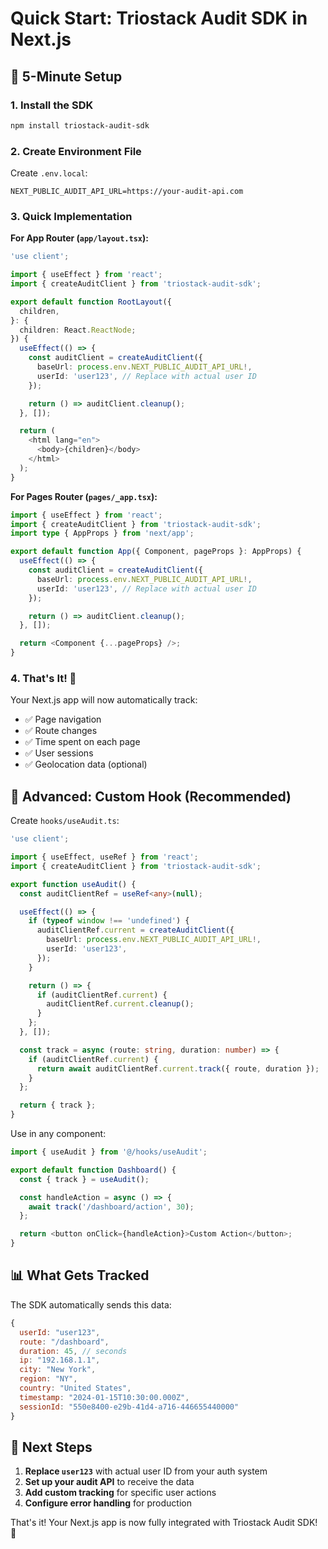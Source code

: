 # Quick Start: Triostack Audit SDK in Next.js

## 🚀 5-Minute Setup

### 1. Install the SDK
```bash
npm install triostack-audit-sdk
```

### 2. Create Environment File
Create `.env.local`:
```env
NEXT_PUBLIC_AUDIT_API_URL=https://your-audit-api.com
```

### 3. Quick Implementation

**For App Router (`app/layout.tsx`):**
```typescript
'use client';

import { useEffect } from 'react';
import { createAuditClient } from 'triostack-audit-sdk';

export default function RootLayout({
  children,
}: {
  children: React.ReactNode;
}) {
  useEffect(() => {
    const auditClient = createAuditClient({
      baseUrl: process.env.NEXT_PUBLIC_AUDIT_API_URL!,
      userId: 'user123', // Replace with actual user ID
    });

    return () => auditClient.cleanup();
  }, []);

  return (
    <html lang="en">
      <body>{children}</body>
    </html>
  );
}
```

**For Pages Router (`pages/_app.tsx`):**
```typescript
import { useEffect } from 'react';
import { createAuditClient } from 'triostack-audit-sdk';
import type { AppProps } from 'next/app';

export default function App({ Component, pageProps }: AppProps) {
  useEffect(() => {
    const auditClient = createAuditClient({
      baseUrl: process.env.NEXT_PUBLIC_AUDIT_API_URL!,
      userId: 'user123', // Replace with actual user ID
    });

    return () => auditClient.cleanup();
  }, []);

  return <Component {...pageProps} />;
}
```

### 4. That's It! 🎉

Your Next.js app will now automatically track:
- ✅ Page navigation
- ✅ Route changes
- ✅ Time spent on each page
- ✅ User sessions
- ✅ Geolocation data (optional)

## 🔧 Advanced: Custom Hook (Recommended)

Create `hooks/useAudit.ts`:
```typescript
'use client';

import { useEffect, useRef } from 'react';
import { createAuditClient } from 'triostack-audit-sdk';

export function useAudit() {
  const auditClientRef = useRef<any>(null);

  useEffect(() => {
    if (typeof window !== 'undefined') {
      auditClientRef.current = createAuditClient({
        baseUrl: process.env.NEXT_PUBLIC_AUDIT_API_URL!,
        userId: 'user123',
      });
    }

    return () => {
      if (auditClientRef.current) {
        auditClientRef.current.cleanup();
      }
    };
  }, []);

  const track = async (route: string, duration: number) => {
    if (auditClientRef.current) {
      return await auditClientRef.current.track({ route, duration });
    }
  };

  return { track };
}
```

Use in any component:
```typescript
import { useAudit } from '@/hooks/useAudit';

export default function Dashboard() {
  const { track } = useAudit();

  const handleAction = async () => {
    await track('/dashboard/action', 30);
  };

  return <button onClick={handleAction}>Custom Action</button>;
}
```

## 📊 What Gets Tracked

The SDK automatically sends this data:
```javascript
{
  userId: "user123",
  route: "/dashboard",
  duration: 45, // seconds
  ip: "192.168.1.1",
  city: "New York",
  region: "NY", 
  country: "United States",
  timestamp: "2024-01-15T10:30:00.000Z",
  sessionId: "550e8400-e29b-41d4-a716-446655440000"
}
```

## 🎯 Next Steps

1. **Replace `user123`** with actual user ID from your auth system
2. **Set up your audit API** to receive the data
3. **Add custom tracking** for specific user actions
4. **Configure error handling** for production

That's it! Your Next.js app is now fully integrated with Triostack Audit SDK! 🚀
